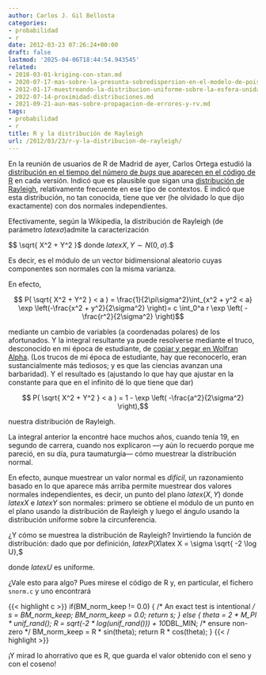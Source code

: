 ```yaml
---
author: Carlos J. Gil Bellosta
categories:
- probabilidad
- r
date: 2012-03-23 07:26:24+00:00
draft: false
lastmod: '2025-04-06T18:44:54.943545'
related:
- 2018-03-01-kriging-con-stan.md
- 2020-07-17-mas-sobre-la-presunta-sobredispersion-en-el-modelo-de-poisson.md
- 2012-01-17-muestreando-la-distribucion-uniforme-sobre-la-esfera-unidad-en-n-dimensiones.md
- 2022-07-14-proximidad-distribuciones.md
- 2021-09-21-aun-mas-sobre-propagacion-de-errores-y-rv.md
tags:
- probabilidad
- r
title: R y la distribución de Rayleigh
url: /2012/03/23/r-y-la-distribucion-de-rayleigh/
---
```


En la reunión de usuarios de R de Madrid de ayer, Carlos Ortega estudió la [distribución en el tiempo del número de _bugs_ que aparecen en el código de R](http://prezi.com/wkkftr7hmsnt/bugs-en-r/) en cada versión. Indicó que es plausible que sigan una [distribución de Rayleigh](http://es.wikipedia.org/wiki/Distribuci%C3%B3n_de_Rayleigh), relativamente frecuente en ese tipo de contextos. E indicó que esta distribución, no tan conocida, tiene que ver (he olvidado lo que dijo exactamente) con dos normales independientes.

Efectivamente, según la Wikipedia, la distribución de Rayleigh (de parámetro $latex \sigma$)admite la caracterización

$$ \sqrt{ X^2 + Y^2 }$ donde $latex X, Y \sim N(0, \sigma).$$

Es decir, es el módulo de un vector bidimensional aleatorio cuyas componentes son normales con la misma varianza.

En efecto,


$$ P( \sqrt{ X^2 + Y^2 } < a ) = \frac{1}{2\pi\sigma^2}\int_{x^2 + y^2 < a} \exp \left(-\frac{x^2 + y^2}{2\sigma^2} \right)= c \int_0^a r \exp \left( -\frac{r^2}{2\sigma^2} \right)$$

mediante un cambio de variables (a coordenadas polares) de los afortunados. Y la integral resultante ya puede resolverse mediante el truco, desconocido en mi época de estudiante, de [copiar y pegar en Wolfran Alpha](http://www.wolframalpha.com/input/?i=%5Cint_0%5Ea+r+%5Cexp+-%5Cfrac%7Br%5E2%7D%7B2%5Csigma%5E2%7D). (Los trucos de mi época de estudiante, hay que reconocerlo, eran sustancialmente más tediosos; y es que las ciencias avanzan una barbaridad). Y el resultado es (ajustando lo que hay que ajustar en la constante para que en el infinito dé lo que tiene que dar)

$$ P( \sqrt{ X^2 + Y^2 } < a ) = 1 - \exp \left( -\frac{a^2}{2\sigma^2} \right),$$

nuestra distribución de Rayleigh.

La integral anterior la encontré hace muchos años, cuando tenía 19, en segundo de carrera, cuando nos explicaron —y aún lo recuerdo porque me pareció, en su día, pura taumaturgia— cómo muestrear la distribución normal.

En efecto, aunque muestrear un valor normal es _difícil_, un razonamiento basado en lo que aparece más arriba permite muestrear dos valores normales independientes, es decir, un punto del plano $latex (X,Y)$ donde $latex X$ e $latex Y$ son normales: primero se obtiene el módulo de un punto en el plano usando la distribución de Rayleigh y luego el ángulo usando la distribución uniforme sobre la circunferencia.

¿Y cómo se muestrea la distribución de Rayleigh? Invirtiendo la función de distribución: dado que por definición, $latex P(X$latex X = \sigma \sqrt{ -2 \log U},$

donde $latex U$ es uniforme.

¿Vale esto para algo? Pues mírese el código de R y, en particular, el fichero `snorm.c` y uno encontrará

{{< highlight c >}}
if(BM_norm_keep != 0.0) { /* An exact test is intentional */
		s = BM_norm_keep;
		BM_norm_keep = 0.0;
		return s;
} else {
		theta = 2 * M_PI * unif_rand();
		R = sqrt(-2 * log(unif_rand())) + 10*DBL_MIN; /* ensure non-zero */
		BM_norm_keep = R * sin(theta);
		return R * cos(theta);
}
{{< / highlight >}}

¡Y mirad lo ahorrativo que es R, que guarda el valor obtenido con el seno y con el coseno!